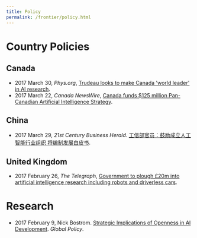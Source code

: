 ```yaml
---
title: Policy
permalink: /frontier/policy.html
---
```

# Country Policies

## Canada

* 2017 March 30, *Phys.org*, [Trudeau looks to make Canada 'world leader' in AI research](https://phys.org/news/2017-03-trudeau-canada-world-leader-ai.html).
* 2017 March 22, *Canada NewsWire*, [Canada funds $125 million Pan-Canadian Artificial Intelligence Strategy](http://www.newswire.ca/news-releases/canada-funds-125-million-pan-canadian-artificial-intelligence-strategy-616876434.html).

## China

* 2017 March 29, *21st Century Business Herald*. [工信部官员：鼓励成立人工智能行业组织 将编制发展白皮书](http://m.21jingji.com/article/20170329/herald/6e752f0dd952d7a53492d36cb27551ff.html).

## United Kingdom
* 2017 February 26, *The Telegraph*, [Government to plough £20m into artificial intelligence research including robots and driverless cars](http://www.telegraph.co.uk/news/2017/02/26/government-plough-20m-artificial-intelligence-research-including/).

# Research

* 2017 February 9, Nick Bostrom. [Strategic Implications of Openness in AI Development](http://onlinelibrary.wiley.com/doi/10.1111/1758-5899.12403/full). *Global Policy*.
